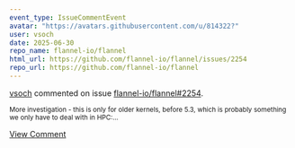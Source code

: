 ```yaml
---
event_type: IssueCommentEvent
avatar: "https://avatars.githubusercontent.com/u/814322?"
user: vsoch
date: 2025-06-30
repo_name: flannel-io/flannel
html_url: https://github.com/flannel-io/flannel/issues/2254
repo_url: https://github.com/flannel-io/flannel
---
```


<a href='https://github.com/vsoch' target='_blank'>vsoch</a> commented on issue <a href='https://github.com/flannel-io/flannel/issues/2254' target='_blank'>flannel-io/flannel#2254</a>.

<small>More investigation - this is only for older kernels, before 5.3, which is probably something we only have to deal with in HPC:...</small>

<a href='https://github.com/flannel-io/flannel/issues/2254' target='_blank'>View Comment</a>